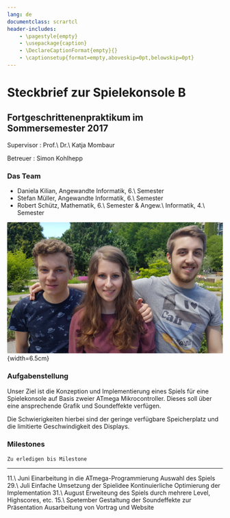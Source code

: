 ```yaml
---
lang: de
documentclass: scrartcl
header-includes:
    - \pagestyle{empty}
    - \usepackage{caption}
    - \DeclareCaptionFormat{empty}{}
    - \captionsetup{format=empty,aboveskip=0pt,belowskip=0pt}
---
```


# Steckbrief zur Spielekonsole B
## Fortgeschrittenenpraktikum im Sommersemester 2017

Supervisor
: Prof.\ Dr.\ Katja Mombaur

Betreuer
: Simon Kohlhepp

### Das Team
- Daniela Kilian, Angewandte Informatik, 6.\ Semester
- Stefan Müller, Angewandte Informatik, 6.\ Semester
- Robert Schütz, Mathematik, 6.\ Semester & Angew.\ Informatik, 4.\ Semester

![Das Team](team.jpg){width=6.5cm}

### Aufgabenstellung
Unser Ziel ist die Konzeption und Implementierung eines Spiels
für eine Spielekonsole auf Basis zweier ATmega Mikrocontroller.
Dieses soll über eine ansprechende Grafik und Soundeffekte verfügen.

Die Schwierigkeiten hierbei sind der geringe verfügbare Speicherplatz
und die limitierte Geschwindigkeit des Displays.

### Milestones
    Zu erledigen bis Milestone
-------------------- ---------------------
11.\ Juni            Einarbeitung in die ATmega-Programmierung
                     Auswahl des Spiels
29.\ Juli            Einfache Umsetzung der Spielidee
                     Kontinuierliche Optimierung der Implementation
31.\ August          Erweiteung des Spiels durch mehrere Level, Highscores, etc.
15.\ Spetember       Gestaltung der Soundeffekte
zur Präsentation     Ausarbeitung von Vortrag und Website
